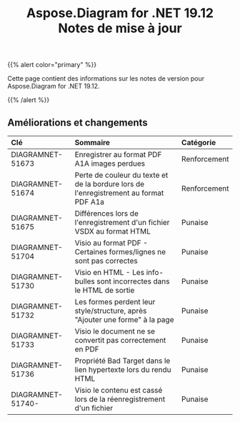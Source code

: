 ﻿---
title: Aspose.Diagram for .NET 19.12 Notes de mise à jour
type: docs
weight: 10
url: /fr/net/aspose-diagram-for-net-19-12-release-notes/
---
{{% alert color="primary" %}} 

Cette page contient des informations sur les notes de version pour Aspose.Diagram for .NET 19.12.

{{% /alert %}} 
## **Améliorations et changements**

|**Clé**|**Sommaire**|**Catégorie**|
|:- |:- |:- |
|DIAGRAMNET-51673|Enregistrer au format PDF A1A images perdues|Renforcement|
|DIAGRAMNET-51674|Perte de couleur du texte et de la bordure lors de l'enregistrement au format PDF A1a|Renforcement|
|DIAGRAMNET-51675|Différences lors de l'enregistrement d'un fichier VSDX au format HTML|Punaise|
|DIAGRAMNET-51704|Visio au format PDF - Certaines formes/lignes ne sont pas correctes|Punaise|
|DIAGRAMNET-51730|Visio en HTML - Les info-bulles sont incorrectes dans le HTML de sortie|Punaise|
|DIAGRAMNET-51732|Les formes perdent leur style/structure, après "Ajouter une forme" à la page|Punaise|
|DIAGRAMNET-51733|Visio le document ne se convertit pas correctement en PDF|Punaise|
|DIAGRAMNET-51736|Propriété Bad Target dans le lien hypertexte lors du rendu HTML|Punaise|
|DIAGRAMNET-51740-|Visio le contenu est cassé lors de la réenregistrement d'un fichier|Punaise|



